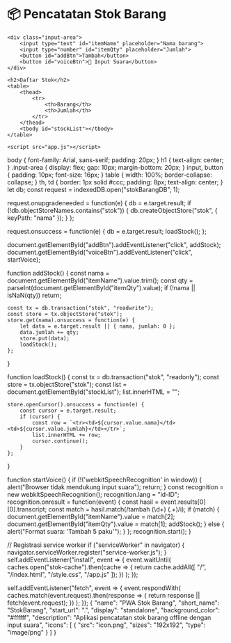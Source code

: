 <!DOCTYPE html>
<html lang="id">
<head>
    <meta charset="UTF-8">
    <meta name="viewport" content="width=device-width, initial-scale=1.0">
    <title>PWA Stok Barang</title>
    <link rel="manifest" href="manifest.json">
    <link rel="stylesheet" href="style.css">
</head>
<body>
    <h1>📦 Pencatatan Stok Barang</h1>

    <div class="input-area">
        <input type="text" id="itemName" placeholder="Nama barang">
        <input type="number" id="itemQty" placeholder="Jumlah">
        <button id="addBtn">Tambah</button>
        <button id="voiceBtn">🎤 Input Suara</button>
    </div>

    <h2>Daftar Stok</h2>
    <table>
        <thead>
            <tr>
                <th>Barang</th>
                <th>Jumlah</th>
            </tr>
        </thead>
        <tbody id="stockList"></tbody>
    </table>

    <script src="app.js"></script>
</body>
</html>
body {
    font-family: Arial, sans-serif;
    padding: 20px;
}
h1 {
    text-align: center;
}
.input-area {
    display: flex;
    gap: 10px;
    margin-bottom: 20px;
}
input, button {
    padding: 10px;
    font-size: 16px;
}
table {
    width: 100%;
    border-collapse: collapse;
}
th, td {
    border: 1px solid #ccc;
    padding: 8px;
    text-align: center;
}
let db;
const request = indexedDB.open("stokBarangDB", 1);

request.onupgradeneeded = function(e) {
    db = e.target.result;
    if (!db.objectStoreNames.contains("stok")) {
        db.createObjectStore("stok", { keyPath: "nama" });
    }
};

request.onsuccess = function(e) {
    db = e.target.result;
    loadStock();
};

document.getElementById("addBtn").addEventListener("click", addStock);
document.getElementById("voiceBtn").addEventListener("click", startVoice);

function addStock() {
    const nama = document.getElementById("itemName").value.trim();
    const qty = parseInt(document.getElementById("itemQty").value);
    if (!nama || isNaN(qty)) return;

    const tx = db.transaction("stok", "readwrite");
    const store = tx.objectStore("stok");
    store.get(nama).onsuccess = function(e) {
        let data = e.target.result || { nama, jumlah: 0 };
        data.jumlah += qty;
        store.put(data);
        loadStock();
    };
}

function loadStock() {
    const tx = db.transaction("stok", "readonly");
    const store = tx.objectStore("stok");
    const list = document.getElementById("stockList");
    list.innerHTML = "";

    store.openCursor().onsuccess = function(e) {
        const cursor = e.target.result;
        if (cursor) {
            const row = `<tr><td>${cursor.value.nama}</td><td>${cursor.value.jumlah}</td></tr>`;
            list.innerHTML += row;
            cursor.continue();
        }
    };
}

function startVoice() {
    if (!('webkitSpeechRecognition' in window)) {
        alert("Browser tidak mendukung input suara");
        return;
    }
    const recognition = new webkitSpeechRecognition();
    recognition.lang = "id-ID";
    recognition.onresult = function(event) {
        const hasil = event.results[0][0].transcript;
        const match = hasil.match(/tambah (\d+) (.+)/i);
        if (match) {
            document.getElementById("itemName").value = match[2];
            document.getElementById("itemQty").value = match[1];
            addStock();
        } else {
            alert("Format suara: 'Tambah 5 paku'");
        }
    };
    recognition.start();
}

// Registrasi service worker
if ("serviceWorker" in navigator) {
    navigator.serviceWorker.register("service-worker.js");
}
self.addEventListener("install", event => {
    event.waitUntil(
        caches.open("stok-cache").then(cache => {
            return cache.addAll([
                "/",
                "/index.html",
                "/style.css",
                "/app.js"
            ]);
        })
    );
});

self.addEventListener("fetch", event => {
    event.respondWith(
        caches.match(event.request).then(response => {
            return response || fetch(event.request);
        })
    );
});
{
    "name": "PWA Stok Barang",
    "short_name": "StokBarang",
    "start_url": ".",
    "display": "standalone",
    "background_color": "#ffffff",
    "description": "Aplikasi pencatatan stok barang offline dengan input suara",
    "icons": [
        {
            "src": "icon.png",
            "sizes": "192x192",
            "type": "image/png"
        }
    ]
}

